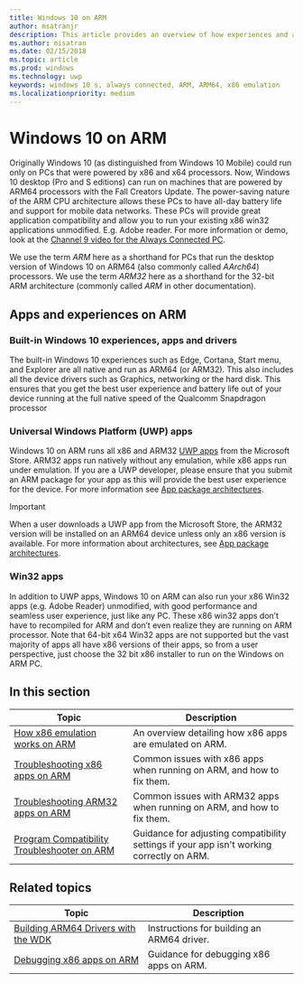 ```yaml
---
title: Windows 10 on ARM
author: msatranjr
description: This article provides an overview of how experiences and apps will run on ARM, what the limitations are, and where you can go to learn more.
ms.author: misatran
ms.date: 02/15/2018
ms.topic: article
ms.prod: windows
ms.technology: uwp
keywords: windows 10 s, always connected, ARM, ARM64, x86 emulation
ms.localizationpriority: medium
---
```


# Windows 10 on ARM
Originally Windows 10 (as distinguished from Windows 10 Mobile) could run only on PCs that were powered by x86 and x64 processors. Now, Windows 10 desktop (Pro and S editions) can run on machines that are powered by ARM64 processors with the Fall Creators Update. The power-saving nature of the ARM CPU architecture allows these PCs to have all-day battery life and support for mobile data networks. These PCs will provide great application compatibility and allow you to run your existing x86 win32 applications unmodified. E.g. Adobe reader. For more information or demo, look at the [Channel 9 video for the Always Connected PC](https://channel9.msdn.com/Events/Build/2017/P4171). 

We use the term *ARM* here as a shorthand for PCs that run the desktop version of Windows 10 on ARM64 (also commonly called *AArch64*) processors.  We use the term *ARM32* here as a shorthand for the 32-bit ARM architecture (commonly called *ARM* in other documentation).

## Apps and experiences on ARM

### Built-in Windows 10 experiences, apps and drivers
The built-in Windows 10 experiences such as Edge, Cortana, Start menu, and Explorer are all native and run as ARM64 (or ARM32). This also includes all the device drivers such as Graphics, networking or the hard disk. This ensures that you get the best user experience and battery life out of your device running at the full native speed of the Qualcomm Snapdragon processor

### Universal Windows Platform (UWP) apps
Windows 10 on ARM runs all x86 and ARM32 [UWP apps](../get-started/universal-application-platform-guide.md) from the Microsoft Store. ARM32 apps run natively without any emulation, while x86 apps run under emulation. If you are a UWP developer, please ensure that you submit an ARM package for your app as this will provide the best user experience for the device. For more information see [App package architectures](../packaging/device-architecture.md).

>[!IMPORTANT] 
> When a user downloads a UWP app from the Microsoft Store, the ARM32 version will be installed on an ARM64 device unless only an x86 version is available. For more information about architectures, see [App package architectures](../packaging/device-architecture.md).

### Win32 apps
In addition to UWP apps, Windows 10 on ARM can also run your x86 Win32 apps (e.g. Adobe Reader) unmodified, with good performance and seamless user experience, just like any PC. These x86 win32 apps don’t have to recompiled for ARM and don’t even realize they are running on ARM processor. Note that 64-bit x64 Win32 apps are not supported but the vast majority of apps all have x86 versions of their apps, so from a user perspective, just choose the 32 bit x86 installer to run on the Windows on ARM PC.

## In this section
|Topic | Description |
|-----|-----|
|[How x86 emulation works on ARM](apps-on-arm-x86-emulation.md)|An overview detailing how x86 apps are emulated on ARM.|
|[Troubleshooting x86 apps on ARM](apps-on-arm-troubleshooting-x86.md)|Common issues with x86 apps when running on ARM, and how to fix them. |
|[Troubleshooting ARM32 apps on ARM](apps-on-arm-troubleshooting-arm32.md)|Common issues with ARM32 apps when running on ARM, and how to fix them. |
|[Program Compatibility Troubleshooter on ARM](apps-on-arm-program-compat-troubleshooter.md)|Guidance for adjusting compatibility settings if your app isn't working correctly on ARM. |

## Related topics
|Topic | Description |
|-----|-----|
|[Building ARM64 Drivers with the WDK](https://docs.microsoft.com/en-us/windows-hardware/drivers/develop/building-arm64-drivers)|Instructions for building an ARM64 driver. |
| [Debugging x86 apps on ARM](https://docs.microsoft.com/en-us/windows-hardware/drivers/debugger/debugging-arm64) | Guidance for debugging x86 apps on ARM. |
